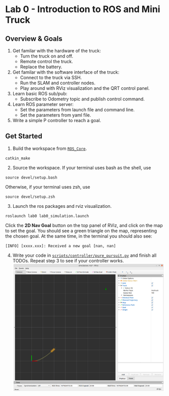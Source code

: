 # Lab 0 - Introduction to ROS and Mini Truck

## Overview & Goals
1. Get familar with the hardware of the truck:
    - Turn the truck on and off.
    - Remote control the truck.
    - Replace the battery.
2. Get familar with the software interface of the truck:
    - Connect to the truck via SSH.
    - Run the SLAM and controller nodes.
    - Play around with RViz visualization and the QRT control panel.
4. Learn basic ROS sub/pub:
    - Subscribe to Odometry topic and publish control command.
5. Learn ROS parameter server:
    - Set the parameters from launch file and command line.
    - Set the parameters from yaml file.
6. Write a simple P controller to reach a goal.

## Get Started
1. Build the workspace from [`ROS_Core`](../..).
```
catkin_make
```
2. Source the workspace. If your terminal uses bash as the shell, use
```
source devel/setup.bash
```
Otherwise, if your terminal uses zsh, use
```
source devel/setup.zsh
```
3. Launch the ros packages and rviz visualization.
```
roslaunch lab0 lab0_simulation.launch
```
Click the **2D Nav Goal** button on the top panel of RViz, and click on the map to set the goal. You should see a green triangle on the map, representing the chosen goal. At the same time, in the terminal you should also see:
```
[INFO] [xxxx.xxx]: Received a new goal [nan, nan]
```

4. Write your code in [`scripts/controller/pure_pursuit.py`](scripts/controller/pure_pursuit.py) and finish all TODOs. Repeat step 3 to see if your controller works.
![](assets/example.png)
